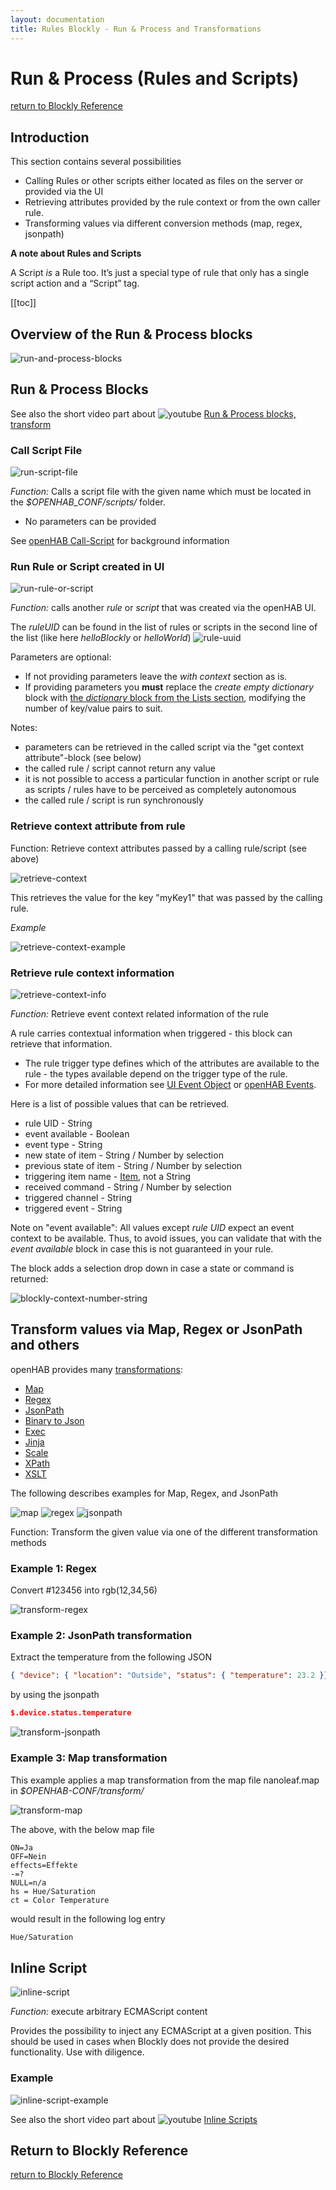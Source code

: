 ```yaml
---
layout: documentation
title: Rules Blockly - Run & Process and Transformations
---
```

<!-- markdownlint-disable MD036 -->

# Run & Process (Rules and Scripts)

[return to Blockly Reference](index.html#run-process-rules-and-scripts)

## Introduction

This section contains several possibilities

- Calling Rules or other scripts either located as files on the server or provided via the UI
- Retrieving attributes provided by the rule context or from the own caller rule.
- Transforming values via different conversion methods (map, regex, jsonpath)

**A note about Rules and Scripts**

A Script _is_ a Rule too. It’s just a special type of rule that only has a single script action and a “Script” tag.

[[toc]]

## Overview of the Run & Process blocks

![run-and-process-blocks](../images/blockly/blockly-run-and-process.png)

## Run & Process Blocks

See also the short video part about ![youtube](../images/blockly/youtube-logo-small.png) [Run & Process blocks, transform](https://youtu.be/KwhYKy1_qVk?t=2110)

### Call Script File

![run-script-file](../images/blockly/blockly-run-script.png)

_Function:_ Calls a script file with the given name which must be located in the _$OPENHAB_CONF/scripts/_ folder.

- No parameters can be provided

See [openHAB Call-Script](https://www.openhab.org/docs/configuration/actions.html#openhab-subsystem-actions) for background information

### Run Rule or Script created in UI

![run-rule-or-script](../images/blockly/blockly-run-rule.png)

_Function:_ calls another _rule_ or _script_ that was created via the openHAB UI.

The  _ruleUID_ can be found in the list of rules or scripts in the second line of the list (like here _helloBlockly_ or _helloWorld_)
![rule-uuid](../images/blockly/blockly-run-rule-uuid.png)

Parameters are optional:

- If not providing parameters leave the _with context_ section as is.
- If providing parameters you **must** replace the _create empty dictionary_ block with [the _dictionary_ block from the Lists section](https://community.openhab.org/t/blockly-reference/128785#lists-76), modifying the number of key/value pairs to suit.

Notes:

- parameters can be retrieved in the called script via the "get context attribute"-block (see below)
- the called rule / script cannot return any value
- it is not possible to access a particular function in another script or rule as scripts / rules have to be perceived as completely autonomous
- the called rule / script is run synchronously

### Retrieve context attribute from rule

Function: Retrieve context attributes passed by a calling rule/script (see above)

![retrieve-context](../images/blockly/blockly-retrieve-context.png)

This retrieves the value for the key "myKey1" that was passed by the calling rule.

_Example_

![retrieve-context-example](../images/blockly/blockly-retrieve-context-example.png)

### Retrieve rule context information

![retrieve-context-info](../images/blockly/blockly-retrieve-rule-context-info.png)

_Function:_ Retrieve event context related information of the rule

A rule carries contextual information when triggered - this block can retrieve that information.

- The rule trigger type defines which of the attributes are available to the rule - the types available depend on the trigger type of the rule.
- For more detailed information see [UI Event Object](https://next.openhab.org/addons/automation/jsscripting/#ui-event-object) or [openHAB Events](https://www.openhab.org/docs/developer/utils/events.html).

Here is a list of possible values that can be retrieved.

- rule UID - String
- event available - Boolean
- event type - String
- new state of item - String / Number by selection
- previous state of item - String / Number by selection
- triggering item name - [Item](rules-blockly-items-things.html#item), not a String
- received command - String / Number by selection
- triggered channel - String
- triggered event - String

Note on "event available": All values except _rule UID_ expect an event context to be available.
Thus, to avoid issues, you can validate that with the _event available_ block in case this is not guaranteed in your rule.

The block adds a selection drop down in case a state or command is returned:

![blockly-context-number-string](../images/blockly/blockly-context-number-string.gif)

## Transform values via Map, Regex or JsonPath and others

openHAB provides many [transformations](https://www.openhab.org/docs/configuration/transformations.html):

- [Map](https://www.openhab.org/addons/transformations/map/)
- [Regex](https://www.openhab.org/addons/transformations/regex/)
- [JsonPath](https://www.openhab.org/addons/transformations/jsonpath/)
- [Binary to Json](https://www.openhab.org/addons/transformations/bin2json/)
- [Exec](https://www.openhab.org/addons/transformations/exec/)
- [Jinja](https://www.openhab.org/addons/transformations/jinja/)
- [Scale](https://www.openhab.org/addons/transformations/scale/)
- [XPath](https://www.openhab.org/addons/transformations/xpath/)
- [XSLT](https://www.openhab.org/addons/transformations/xslt/)

The following describes examples for Map, Regex, and JsonPath

![map](../images/blockly/blockly-transform-map.png)
![regex](../images/blockly/blockly-transform-regex.png)
![jsonpath](../images/blockly/blockly-transform-jsonpath.png)

Function: Transform the given value via one of the different transformation methods

### Example 1: Regex

Convert  #123456 into rgb(12,34,56)

![transform-regex](../images/blockly/blockly-transform-example1.png)

### Example 2: JsonPath transformation

Extract the temperature from the following JSON

```json
{ "device": { "location": "Outside", "status": { "temperature": 23.2 }}}
```

by using the jsonpath

```json
$.device.status.temperature
```

![transform-jsonpath](../images/blockly/blockly-transform-example2.png)

### Example 3: Map transformation

This example applies a map transformation from the map file nanoleaf.map in _$OPENHAB-CONF/transform/_

![transform-map](../images/blockly/blockly-transform-example3.png)

The above, with the below map file

```text
ON=Ja
OFF=Nein
effects=Effekte
-=?
NULL=n/a
hs = Hue/Saturation
ct = Color Temperature
```

would result in the following log entry

```bash
Hue/Saturation
```

## Inline Script

![inline-script](../images/blockly/blockly-inline-script.png)

_Function:_ execute arbitrary ECMAScript content

Provides the possibility to inject any ECMAScript at a given position.
This should be used in cases when Blockly does not provide the desired functionality.
Use with diligence.

### Example

![inline-script-example](../images/blockly/blockly-inline-script-example.png)

See also the short video part about ![youtube](../images/blockly/youtube-logo-small.png) [Inline Scripts](https://youtu.be/KwhYKy1_qVk?t=2165)

## Return to Blockly Reference

[return to Blockly Reference](index.html#run-process-rules-and-scripts)
